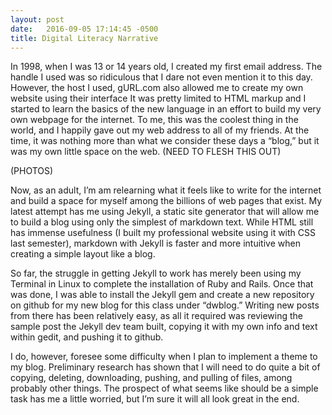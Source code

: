 ```yaml
---
layout: post
date:   2016-09-05 17:14:45 -0500
title: Digital Literacy Narrative
---
```


In 1998, when I was 13 or 14 years old, I created my first email address. The handle I used was so ridiculous that I dare not even mention it to this day. However, the host I used, gURL.com also allowed me to create my own website using their interface  It was pretty limited to HTML markup and I started to learn the basics of the new language in an effort to build my very own webpage for the internet. To me, this was the coolest thing in the world, and I happily gave out my web address to all of my friends. At the time, it was nothing more than what we consider these days a “blog,” but it was my own little space on the web.  (NEED TO FLESH THIS OUT)

(PHOTOS)

Now, as an adult, I’m am relearning what it feels like to write for the internet and build a space for myself among the billions of web pages that exist. My latest attempt has me using Jekyll, a static site generator that will allow me to build a blog using only the simplest of markdown text. While HTML still has immense usefulness (I built my professional website using it with CSS last semester), markdown with Jekyll is faster and more intuitive when creating a simple layout like a blog.

So far, the struggle in getting Jekyll to work has merely been using my Terminal in Linux to complete the installation of Ruby and Rails.  Once that was done, I was able to install the Jekyll gem and create a new repository on github for my new blog for this class under “dwblog.”  Writing new posts from there has been relatively easy, as all it required was reviewing the sample post the Jekyll dev team built, copying it with my own info and text within gedit, and pushing it to github.

I do, however, foresee some difficulty when I plan to implement a theme to my blog.  Preliminary research has shown that I will need to do quite a bit of copying, deleting, downloading, pushing, and pulling of files, among probably other things.  The prospect of what seems like should be a simple task has me a little worried, but I’m sure it will all look great in the end.

